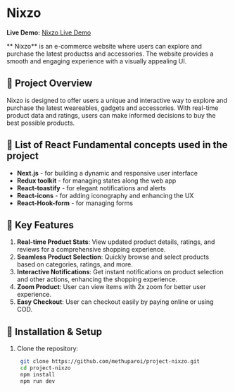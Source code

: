 # Nixzo

**Live Demo:** [Nixzo Live Demo](https://www.nixzobd.com/)

** Nixzo** is an e-commerce website where users can explore and purchase the latest productss and accessories. The website provides a smooth and engaging experience with a visually appealing UI.


## 📝 Project Overview

Nixzo is designed to offer users a unique and interactive way to explore and purchase the latest weareables, gadgets and accessories. With real-time product data and ratings, users can make informed decisions to buy the best possible products.

## 🚀  List of React Fundamental concepts used in the project

- **Next.js** - for building a dynamic and responsive user interface
- **Redux toolkit** - for managing states along the web app
- **React-toastify** - for elegant notifications and alerts
- **React-icons** - for adding iconography and enhancing the UX
- **React-Hook-form** - for managing forms
  

## 🌟 Key Features

1. **Real-time Product Stats**: View updated product details, ratings, and reviews for a comprehensive shopping experience.
2. **Seamless Product Selection**: Quickly browse and select products based on categories, ratings, and more.
3. **Interactive Notifications**: Get instant notifications on product selection and other actions, enhancing the shopping experience.
4. **Zoom Product**: User can view items with 2x zoom for better user experience.
5. **Easy Checkout**: User can checkout easily by paying online or using COD.





## 📂 Installation & Setup

1. Clone the repository:
   ```bash
    git clone https://github.com/methuparoi/project-nixzo.git
    cd project-nixzo
    npm install
    npm run dev
    ```
